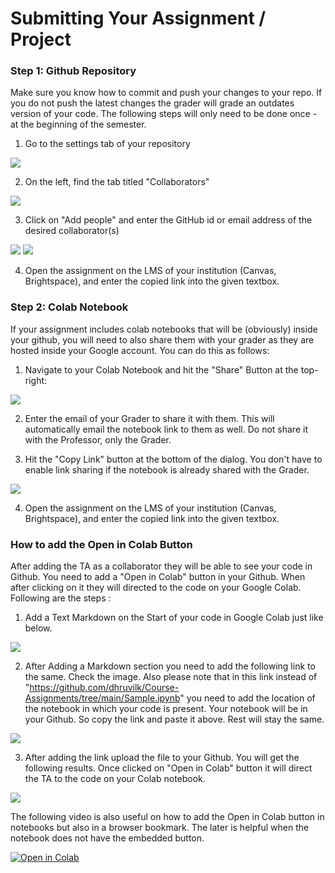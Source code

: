 # Submitting Your Assignment / Project

### Step 1: Github Repository 

Make sure you know how to commit and push your changes to your repo. If you do not push the latest changes the grader will grade an outdates version of your code. The following steps will only need to be done once - at the beginning of the semester.

1. Go to the settings tab of your repository

![](./images/AddGitSt1.png)

2. On the left, find the tab titled "Collaborators"

![](./images/AddGitSt2.png)

3. Click on "Add people" and enter the GitHub id or email address of the desired collaborator(s)

![](./images/AddGitSt3.png)
![](./images/AddGitSt4.png)

4. Open the assignment on the LMS of your institution (Canvas, Brightspace), and enter the copied link into the given textbox.


### Step 2: Colab Notebook

If your assignment includes colab notebooks that will be (obviously) inside your github, you will need to also share them with your grader as they are hosted inside your Google account. You can do this as follows:

1. Navigate to your Colab Notebook and hit the "Share" Button at the top-right:

![](./images/AddColabSt1.png)

2. Enter the email of your Grader to share it with them. This will automatically email the notebook link to them as well. Do not share it with the Professor, only the Grader.

3. Hit the "Copy Link" button at the bottom of the dialog. You don't have to enable link sharing if the notebook is already shared with the Grader.

![](./images/AddColabSt3.png)

4. Open the assignment on the LMS of your institution (Canvas, Brightspace),  and enter the copied link into the given textbox. 

### How to add the Open in  Colab Button

After adding the TA as a collaborator they will be able to see your code in Github. You need to add a "Open in Colab" button in your Github. When after clicking on it they will directed to the code on your Google Colab. Following are the steps :

1. Add a Text Markdown on the Start of your code in Google Colab just like below.

![](./images/Open1.png)

2. After Adding a Markdown section you need to add the following link to the same. Check the image. Also please note that in this link
instead of "https://github.com/dhruvilk/Course-Assignments/tree/main/Sample.ipynb" you need to add the location of the notebook in which your code is present. Your notebook will be in your Github. So copy the link and paste it above. Rest will stay the same.

![](./images/Open2.png)

3. After adding the link upload the file to your Github. You will get the following results. Once clicked on "Open in Colab" button it will direct the TA to the code on your Colab notebook. 

![](./images/Open3.png)

The following video is also useful on how to add the Open in Colab button in notebooks but also in a browser bookmark. The later is helpful when the notebook does not have the embedded button.

[![Open in Colab](https://img.youtube.com/vi/RoGZIbwzG5w/0.jpg)](https://www.youtube.com/watch?v=RoGZIbwzG5w)

